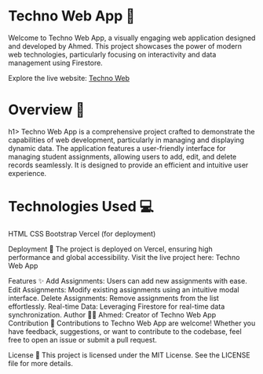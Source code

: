 <h1>Techno Web App 🚀</h1>
Welcome to Techno Web App, a visually engaging web application designed and developed by Ahmed. This project showcases the power of modern web technologies, particularly focusing on interactivity and data management using Firestore.

Explore the live website: <a href="https://techno-web-app.vercel.app/">Techno Web</a>

<h1>Overview 🌟</h1>h1>
Techno Web App is a comprehensive project crafted to demonstrate the capabilities of web development, particularly in managing and displaying dynamic data. The application features a user-friendly interface for managing student assignments, allowing users to add, edit, and delete records seamlessly. It is designed to provide an efficient and intuitive user experience.

<h1>Technologies Used 💻</h1>
HTML
CSS
Bootstrap
Vercel (for deployment)

Deployment 🚀
The project is deployed on Vercel, ensuring high performance and global accessibility. Visit the live project here: Techno Web App

Features ✨
Add Assignments: Users can add new assignments with ease.
Edit Assignments: Modify existing assignments using an intuitive modal interface.
Delete Assignments: Remove assignments from the list effortlessly.
Real-time Data: Leveraging Firestore for real-time data synchronization.
Author 🧑‍💻
Ahmed: Creator of Techno Web App
Contribution 🤝
Contributions to Techno Web App are welcome! Whether you have feedback, suggestions, or want to contribute to the codebase, feel free to open an issue or submit a pull request.

License 📄
This project is licensed under the MIT License. See the LICENSE file for more details.
